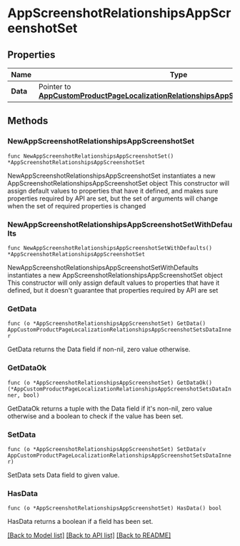 # AppScreenshotRelationshipsAppScreenshotSet

## Properties

Name | Type | Description | Notes
------------ | ------------- | ------------- | -------------
**Data** | Pointer to [**AppCustomProductPageLocalizationRelationshipsAppScreenshotSetsDataInner**](AppCustomProductPageLocalizationRelationshipsAppScreenshotSetsDataInner.md) |  | [optional] 

## Methods

### NewAppScreenshotRelationshipsAppScreenshotSet

`func NewAppScreenshotRelationshipsAppScreenshotSet() *AppScreenshotRelationshipsAppScreenshotSet`

NewAppScreenshotRelationshipsAppScreenshotSet instantiates a new AppScreenshotRelationshipsAppScreenshotSet object
This constructor will assign default values to properties that have it defined,
and makes sure properties required by API are set, but the set of arguments
will change when the set of required properties is changed

### NewAppScreenshotRelationshipsAppScreenshotSetWithDefaults

`func NewAppScreenshotRelationshipsAppScreenshotSetWithDefaults() *AppScreenshotRelationshipsAppScreenshotSet`

NewAppScreenshotRelationshipsAppScreenshotSetWithDefaults instantiates a new AppScreenshotRelationshipsAppScreenshotSet object
This constructor will only assign default values to properties that have it defined,
but it doesn't guarantee that properties required by API are set

### GetData

`func (o *AppScreenshotRelationshipsAppScreenshotSet) GetData() AppCustomProductPageLocalizationRelationshipsAppScreenshotSetsDataInner`

GetData returns the Data field if non-nil, zero value otherwise.

### GetDataOk

`func (o *AppScreenshotRelationshipsAppScreenshotSet) GetDataOk() (*AppCustomProductPageLocalizationRelationshipsAppScreenshotSetsDataInner, bool)`

GetDataOk returns a tuple with the Data field if it's non-nil, zero value otherwise
and a boolean to check if the value has been set.

### SetData

`func (o *AppScreenshotRelationshipsAppScreenshotSet) SetData(v AppCustomProductPageLocalizationRelationshipsAppScreenshotSetsDataInner)`

SetData sets Data field to given value.

### HasData

`func (o *AppScreenshotRelationshipsAppScreenshotSet) HasData() bool`

HasData returns a boolean if a field has been set.


[[Back to Model list]](../README.md#documentation-for-models) [[Back to API list]](../README.md#documentation-for-api-endpoints) [[Back to README]](../README.md)


